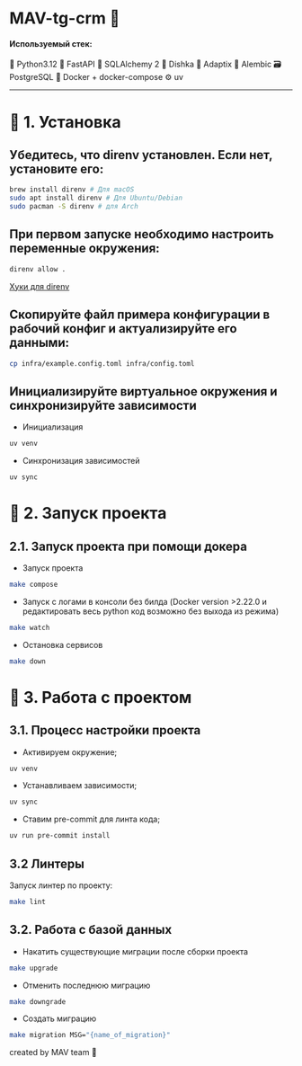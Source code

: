 # MAV-tg-crm 🤖

#### Используемый стек:


🐍 Python3.12
🐍 FastAPI
🐍 SQLAlchemy 2
🐍 Dishka
🐍 Adaptix
🐍 Alembic
🗃 PostgreSQL
🐳 Docker + docker-compose 
⚙️ uv 


---

# 📗 1. Установка

## Убедитесь, что direnv установлен. Если нет, установите его:

```bash
brew install direnv # Для macOS
sudo apt install direnv # Для Ubuntu/Debian
sudo pacman -S direnv # для Arch
```

## При первом запуске необходимо настроить переменные окружения:

```bash
direnv allow .
```

[Хуки для direnv](https://direnv.net/docs/hook.html)

## Скопируйте файл примера конфигурации в рабочий конфиг и актуализируйте его данными:

```bash
cp infra/example.config.toml infra/config.toml
```

## Инициализируйте виртуальное окружения и синхронизируйте зависимости

- Инициализация
```bash
uv venv
```

- Синхронизация зависимостей
```bash
uv sync
```
# 📗 2. Запуск проекта

## 2.1. Запуск проекта при помощи докера

- Запуск проекта
```bash
make compose
```

- Запуск с логами в консоли без билда (Docker version >2.22.0 и редактировать весь python код возможно без выхода из режима)
```bash
make watch
```

- Остановка сервисов
```bash
make down
```

# 📗 3. Работа с проектом

## 3.1. Процесс настройки проекта

- Активируем окружение;
```bash
uv venv
```

- Устанавливаем зависимости;
```bash
uv sync
```

- Ставим pre-commit для линта кода;
```bash
uv run pre-commit install
```

## 3.2 Линтеры

Запуск линтер по проекту:
```bash
make lint
```

## 3.2. Работа с базой данных

- Накатить существующие миграции после сборки проекта
```bash
make upgrade
```

- Отменить последнюю миграцию
```bash
make downgrade
```

- Создать миграцию
```bash
make migration MSG="{name_of_migration}"
```


created by MAV team 💙

```
```
```
```
